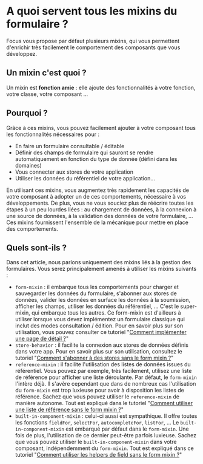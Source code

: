 # A quoi servent tous les mixins du formulaire ?

Focus vous propose par défaut plusieurs mixins, qui vous permettent d'enrichir très facilement le comportement des composants que vous développez.

## Un mixin c'est quoi ?

Un mixin est __fonction amie__ : elle ajoute des fonctionnalités à votre fonction, votre classe, votre composant ...

## Pourquoi ?

Grâce à ces mixins, vous pouvez facilement ajouter à votre composant tous les fonctionnalités nécessaires pour :
* En faire un formulaire consultable / éditable
* Définir des champs de formulaire qui sauront se rendre automatiquement en fonction du type de donnée (défini dans les domaines)
* Vous connecter aux stores de votre application
* Utiliser les données du référentiel de votre application...

En utilisant ces mixins, vous augmentez très rapidement les capacités de votre composant à adopter un de ces comportements, nécessaire à vos développements.
De plus, vous ne vous souciez plus de réécrire toutes les étapes à un peu lourdes liées : au chargement de données, à la connexion à une source de données, à la validation des données de votre formulaire, ... Ces mixins fournissent l'ensemble de la mécanique pour mettre en place des comportements.

## Quels sont-ils ?

Dans cet article, nous parlons uniquement des mixins liés à la gestion des formulaires. Vous serez principalement amenés à utiliser les mixins suivants :
* `form-mixin` : il embarque tous les comportements pour charger et sauvegarder les données du formulaire, s'abonner aux stores de données, valider les données en surface les données à la soumission, afficher les champs, utiliser les données du référentiel, ... C'est le super-mixin, qui embarque tous les autres. Ce form-mixin est d'ailleurs à utiliser lorsque vous devez implémentez un formulaire classique qui inclut des modes consultation / édition. Pour en savoir plus sur son utilisation, vous pouvez consulter ce tutoriel "[Comment implémenter une page de détail ?](detail.md)"
* `store-behavior` : il facilite la connexion aux stores de données définis dans votre app. Pour en savoir plus sur son utilisation, consultez le tutoriel "[Comment s'abonner à des stores sans le form mixin ?](store-behavior.md)"
* `reference-mixin` : il facilite l'utilisation des listes de données issues du référentiel. Vous pouvez par exemple, très facilement, utilisez une liste de référence pour afficher une liste déroulante. Par défaut, le `form-mixin` l'intère déjà. Il s'avère cependant que dans de nombreux cas l'utilisation du `form-mixin` est trop luxieuse pour avoir à disposition les listes de référence. Sachez que vous pouvez utiliser le `reference-mixin` de manière autonome. Tout est expliqué dans le tutoriel "[Comment utiliser une liste de référence sans le form mixin ?](reference-mixin.md)"
* `built-in-component-mixin` : celui-ci aussi est sympathique. Il offre toutes les fonctions `fieldFor`, `selectFor`, `autocompleteFor`, `listFor`, ... Le `built-in-component-mixin` est embarqué par défaut dans le `form-mixin`. Une fois de plus, l'utilisation de ce dernier peut-être parfois luxieuse. Sachez que vous pouvez utiliser le `built-in-component-mixin` dans votre composant, indépendemment du `form-mixin`. Tout est expliqué dans ce tutoriel "[Comment utiliser les helpers de field sans le form mixin ?](built-in-component-mixin.md)"
